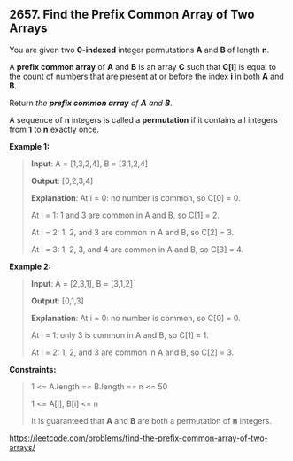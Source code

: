 ## 2657. Find the Prefix Common Array of Two Arrays

You are given two **0-indexed** integer permutations **A** and **B** of length **n**.

A **prefix common array** of **A** and **B** is an array **C** such that **C[i]** is equal to the count of numbers that are present at or before the index **i** in both **A** and **B**.

Return _the **prefix common array** of **A** and **B**_.

A sequence of **n** integers is called a **permutation** if it contains all integers from **1** to **n** exactly once.

**Example 1:**
>
>**Input**: A = [1,3,2,4], B = [3,1,2,4]
>
>**Output**: [0,2,3,4]
>
>**Explanation**: At i = 0: no number is common, so C[0] = 0.
>
>At i = 1: 1 and 3 are common in A and B, so C[1] = 2.
>
>At i = 2: 1, 2, and 3 are common in A and B, so C[2] = 3.
>
>At i = 3: 1, 2, 3, and 4 are common in A and B, so C[3] = 4.

**Example 2:**
>
>**Input**: A = [2,3,1], B = [3,1,2]
>
>**Output**: [0,1,3]
>
>**Explanation**: At i = 0: no number is common, so C[0] = 0.
>
>At i = 1: only 3 is common in A and B, so C[1] = 1.
>
>At i = 2: 1, 2, and 3 are common in A and B, so C[2] = 3.

**Constraints:**
>
>1 <= A.length == B.length == n <= 50
>
>1 <= A[i], B[i] <= n
>
>It is guaranteed that **A** and **B** are both a permutation of **n** integers.

https://leetcode.com/problems/find-the-prefix-common-array-of-two-arrays/